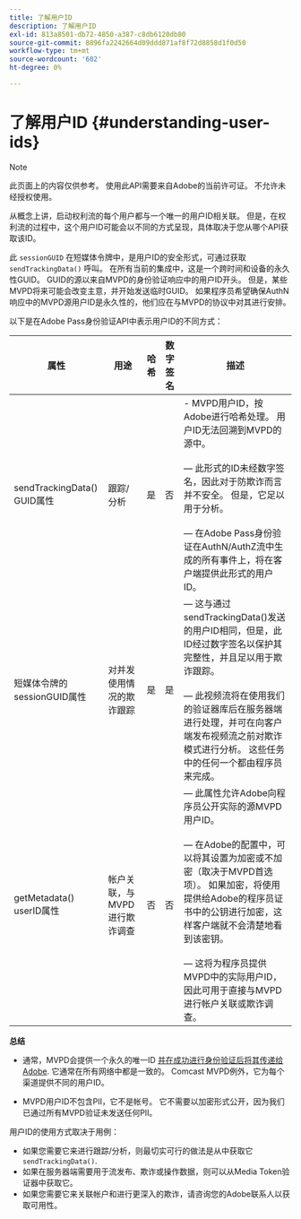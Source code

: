 ```yaml
---
title: 了解用户ID
description: 了解用户ID
exl-id: 813a8501-db72-4850-a387-c8db6120db80
source-git-commit: 8896fa2242664d09ddd871af8f72d8858d1f0d50
workflow-type: tm+mt
source-wordcount: '602'
ht-degree: 0%

---
```


# 了解用户ID {#understanding-user-ids}

>[!NOTE]
>
>此页面上的内容仅供参考。 使用此API需要来自Adobe的当前许可证。 不允许未经授权使用。

从概念上讲，启动权利流的每个用户都与一个唯一的用户ID相关联。 但是，在权利流的过程中，这个用户ID可能会以不同的方式呈现，具体取决于您从哪个API获取该ID。

此 `sessionGUID` 在短媒体令牌中，是用户ID的安全形式，可通过获取 `sendTrackingData()` 呼叫。 在所有当前的集成中，这是一个跨时间和设备的永久性GUID。 GUID的源以来自MVPD的身份验证响应中的用户ID开头。 但是，某些MVPD将来可能会改变主意，并开始发送临时GUID。 如果程序员希望确保AuthN响应中的MVPD源用户ID是永久性的，他们应在与MVPD的协议中对其进行安排。

以下是在Adobe Pass身份验证API中表示用户ID的不同方式：

| 属性 | 用途 | 哈希 | 数字签名 | 描述 |
| --- | --- | --- | --- | --- |
| sendTrackingData() GUID属性 | 跟踪/分析 | 是 | 否 | - MVPD用户ID，按Adobe进行哈希处理。 用户ID无法回溯到MVPD的源中。 </br> </br>  — 此形式的ID未经数字签名，因此对于防欺诈而言并不安全。 但是，它足以用于分析。  </br> </br>  — 在Adobe Pass身份验证在AuthN/AuthZ流中生成的所有事件上，将在客户端提供此形式的用户ID。 |
| 短媒体令牌的sessionGUID属性 | 对并发使用情况的欺诈跟踪 | 是 | 是 |  — 这与通过sendTrackingData()发送的用户ID相同，但是，此ID经过数字签名以保护其完整性，并且足以用于欺诈跟踪。 </br> </br>  — 此视频流将在使用我们的验证器库后在服务器端进行处理，并可在向客户端发布视频流之前对欺诈模式进行分析。  这些任务中的任何一个都由程序员来完成。 |
| getMetadata() userID属性 | 帐户关联，与MVPD进行欺诈调查 | 否 | 否 |  — 此属性允许Adobe向程序员公开实际的源MVPD用户ID。 </br> </br>  — 在Adobe的配置中，可以将其设置为加密或不加密（取决于MVPD首选项）。 如果加密，将使用提供给Adobe的程序员证书中的公钥进行加密，这样客户端就不会清楚地看到该密钥。 </br> </br>  — 这将为程序员提供MVPD中的实际用户ID，因此可用于直接与MVPD进行帐户关联或欺诈调查。 |


**总结**

* 通常，MVPD会提供一个永久的唯一ID <u>并在成功进行身份验证后将其传递给Adobe</u>. 它通常在所有网络中都是一致的。 Comcast MVPD例外，它为每个渠道提供不同的用户ID。

* MVPD用户ID不包含PII，它不是帐号。 它不需要以加密形式公开，因为我们已通过所有MVPD验证未发送任何PII。

用户ID的使用方式取决于用例：

* 如果您需要它来进行跟踪/分析，则最切实可行的做法是从中获取它 `sendTrackingData()`.
* 如果在服务器端需要用于流发布、欺诈或操作数据，则可以从Media Token验证器中获取它。
* 如果您需要它来关联帐户和进行更深入的欺诈，请咨询您的Adobe联系人以获取可用性。
